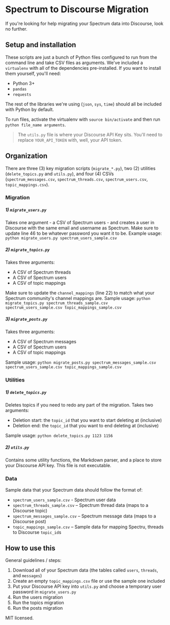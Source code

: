 # Spectrum to Discourse Migration

If you're looking for help migrating your Spectrum data into Discourse, look no further.

## Setup and installation

These scripts are just a bunch of Python files configured to run from the command line and take CSV files as arguments. We've included a `virtualenv` with all of the dependencies pre-installed. If you want to install them yourself, you'll need:

- Python 3+
- `pandas`
- `requests`

The rest of the libraries we're using (`json`, `sys`, `time`) should all be included with Python by default. 

To run files, activate the virtualenv with `source bin/activate` and then run `python file_name arguments`.

> The `utils.py` file is where your Discourse API Key sits. You'll need to replace `YOUR_API_TOKEN` with, well, your API token.

## Organization

There are three (3) key migration scripts (`migrate_*.py`), two (2) utilities (`delete_topics.py` and `utils.py`), and four (4) CSVs (`spectrum_messages.csv`, `spectrum_threads.csv`, `spectrum_users.csv`, `topic_mappings.csv`). 

### Migration

##### 1) `migrate_users.py`

Takes one argument - a CSV of Spectrum users - and creates a user in Discourse with the same email and username as Spectrum. Make sure to update line 46 to be whatever password you want it to be. Example usage: `python migrate_users.py spectrum_users_sample.csv`

##### 2) `migrate_topics.py`

Takes three arguments:

- A CSV of Spectrum threads
- A CSV of Spectrum users
- A CSV of topic mappings

Make sure to update the `channel_mappings` (line 22) to match what your Spectrum community's channel mappings are. Sample usage: `python migrate_topics.py spectrum_threads_sample.csv spectrum_users_sample.csv topic_mappings_sample.csv`

##### 3) `migrate_posts.py`

Takes three arguments:

- A CSV of Spectrum messages
- A CSV of Spectrum users
- A CSV of topic mappings

Sample usage: `python migrate_posts.py spectrum_messages_sample.csv spectrum_users_sample.csv topic_mappings_sample.csv`

### Utilities

##### 1) `delete_topics.py`

Deletes topics if you need to redo any part of the migration. Takes two arguments:

- Deletion start: the `topic_id` that you want to start deleting at (inclusive)
- Deletion end: the `topic_id` that you want to end deleting at (inclusive)

Sample usage: `python delete_topics.py 1123 1156`

##### 2) `utils.py`

Contains some utility functions, the Markdown parser, and a place to store your Discourse API key. This file is not executable.

### Data

Sample data that your Spectrum data should follow the format of:

- `spectrum_users_sample.csv` - Spectrum user data
- `spectrum_threads_sample.csv` – Spectrum thread data (maps to a Discourse topic)
- `spectrum_messages_sample.csv` – Spectrum message data (maps to a Discourse post)
- `topic_mappings_sample.csv` – Sample data for mapping Spectru, threads to Discourse `topic_id`s

## How to use this

General guidelines / steps:

1) Download all of your Spectrum data (the tables called `users`, `threads`, and `messages`)
2) Create an empty `topic_mappings.csv` file or use the sample one included
3) Put your Discourse API key into `utils.py` and choose a temporary user password in `migrate_users.py`
4) Run the users migration
5) Run the topics migration
6) Run the posts migration

MIT licensed.
